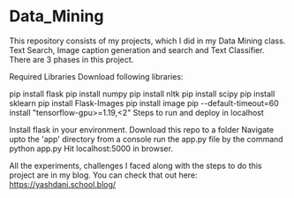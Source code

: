 # Data_Mining


This repository consists of my projects, which I did in my Data Mining class. Text Search, Image caption generation and search and Text Classifier.
There are 3 phases in this project.

Required Libraries Download following libraries:

pip install flask
pip install numpy
pip install nltk
pip install scipy
pip install sklearn
pip install Flask-Images
pip install image
pip --default-timeout=60 install "tensorflow-gpu>=1.19,<2"
Steps to run and deploy in localhost

Install flask in your environment.
Download this repo to a folder
Navigate upto the 'app' directory
from a console run the app.py file by the command python app.py
Hit localhost:5000 in browser.

All the experiments, challenges I faced along with the steps to do this project are in my blog.
You can check that out here:
https://yashdani.school.blog/
